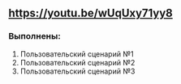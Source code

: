 ## https://youtu.be/wUqUxy71yy8

### Выполнены:
1.  Пользовательский сценарий №1
2.  Пользовательский сценарий №2
3.  Пользовательский сценарий №3
